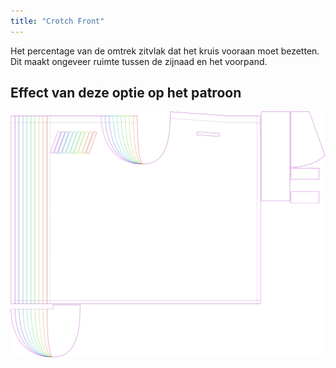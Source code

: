 ```yaml
---
title: "Crotch Front"
---
```


Het percentage van de omtrek zitvlak dat het kruis vooraan moet bezetten. Dit maakt ongeveer ruimte tussen de zijnaad en het voorpand.

## Effect van deze optie op het patroon

![Deze afbeelding toont het effect van deze optie door meerdere varianten die een andere waarde hebben voor deze optie te vervangen](waralee_crotchfront_sample.svg "Effect van deze optie op het patroon")
